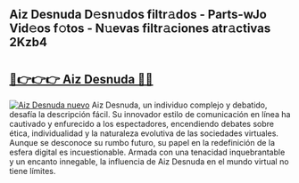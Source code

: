 ## Aiz Desnuda D𝚎sn𝚞dos filtr𝚊dos - Parts-wJo Vid𝚎os f𝚘tos - N𝚞evas filtr𝚊ciones atr𝚊ctivas 2Kzb4

# <h2><a href="http://mb8qz2.tromn.icu/?c=Aiz+Desnuda">🔗👉👉👉 Aiz Desnuda 🔗🔗</a></h2>

[![Aiz Desnuda nuevo](https://i.imgur.com/pEAQMta.gif)](http://mb8qz2.tromn.icu/?c=Aiz+Desnuda)
Aiz Desnuda, un individuo complejo y debatido, desafía la descripción fácil. Su innovador estilo de comunicación en línea ha cautivado y enfurecido a los espectadores, encendiendo debates sobre ética, individualidad y la naturaleza evolutiva de las sociedades virtuales. Aunque se desconoce su rumbo futuro, su papel en la redefinición de la esfera digital es incuestionable. Armada con una tenacidad inquebrantable y un encanto innegable, la influencia de Aiz Desnuda en el mundo virtual no tiene límites.

